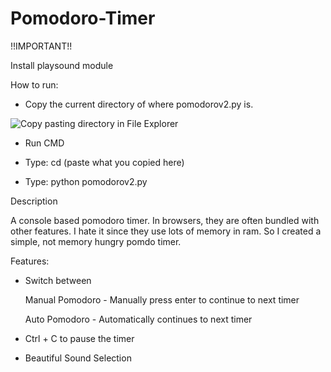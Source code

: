 # Pomodoro-Timer
!!IMPORTANT!!

Install playsound module

How to run:

- Copy the current directory of where pomodorov2.py is.

![Copy pasting directory in File Explorer](https://user-images.githubusercontent.com/85435538/129130515-8625f725-7b4e-43ba-8d4f-21b3d44c2277.gif)

- Run CMD

- Type:  cd (paste what you copied here)

- Type:  python pomodorov2.py

Description

A console based pomodoro timer. In browsers, they are often bundled with other features. I hate it since they use lots of memory in ram. 
So I created a simple, not memory hungry pomdo timer.


Features:

- Switch between 

  Manual Pomodoro - Manually press enter to continue to next timer

  Auto Pomodoro - Automatically continues to next timer

- Ctrl + C to pause the timer
- Beautiful Sound Selection
